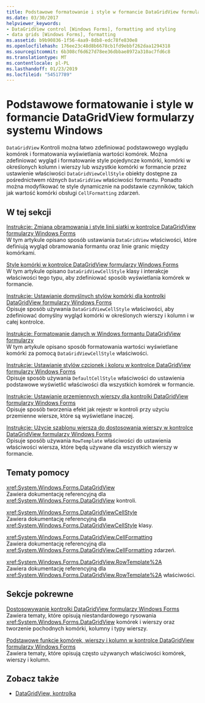```yaml
---
title: Podstawowe formatowanie i style w formancie DataGridView formularzy systemu Windows
ms.date: 03/30/2017
helpviewer_keywords:
- DataGridView control [Windows Forms], formatting and styling
- data grids [Windows Forms], formatting
ms.assetid: b9b90836-1f56-4aa9-8db8-edc78fe830e8
ms.openlocfilehash: 176ee23c48d8b6678cb1fd9ebbf262daa1294318
ms.sourcegitcommit: 6b308cf6d627d78ee36dbbae8972a310ac7fd6c8
ms.translationtype: MT
ms.contentlocale: pl-PL
ms.lasthandoff: 01/23/2019
ms.locfileid: "54517789"
---
```

# <a name="basic-formatting-and-styling-in-the-windows-forms-datagridview-control"></a>Podstawowe formatowanie i style w formancie DataGridView formularzy systemu Windows
`DataGridView` Kontroli można łatwo zdefiniować podstawowego wyglądu komórek i formatowania wyświetlania wartości komórek. Można zdefiniować wygląd i formatowanie style pojedyncze komórki, komórki w określonych kolumn i wierszy lub wszystkie komórki w formancie przez ustawienie właściwości `DataGridViewCellStyle` obiekty dostępne za pośrednictwem różnych `DataGridView` właściwości formantu. Ponadto można modyfikować te style dynamicznie na podstawie czynników, takich jak wartość komórki obsługi `CellFormatting` zdarzeń.  
  
## <a name="in-this-section"></a>W tej sekcji  
 [Instrukcje: Zmiana obramowania i style linii siatki w kontrolce DataGridView formularzy Windows Forms](../../../../docs/framework/winforms/controls/change-the-border-and-gridline-styles-in-the-datagrid.md)  
 W tym artykule opisano sposób ustawiania `DataGridView` właściwości, które definiują wygląd obramowania formantu oraz linie granic między komórkami.  
  
 [Style komórki w kontrolce DataGridView formularzy Windows Forms](../../../../docs/framework/winforms/controls/cell-styles-in-the-windows-forms-datagridview-control.md)  
 W tym artykule opisano `DataGridViewCellStyle` klasy i interakcje właściwości tego typu, aby zdefiniować sposób wyświetlania komórek w formancie.  
  
 [Instrukcje: Ustawianie domyślnych stylów komórki dla kontrolki DataGridView formularzy Windows Forms](../../../../docs/framework/winforms/controls/how-to-set-default-cell-styles-for-the-windows-forms-datagridview-control.md)  
 Opisuje sposób używania `DataGridViewCellStyle` właściwości, aby zdefiniować domyślny wygląd komórki w określonych wierszy i kolumn i w całej kontrolce.  
  
 [Instrukcje: Formatowanie danych w Windows formantu DataGridView formularzy](../../../../docs/framework/winforms/controls/how-to-format-data-in-the-windows-forms-datagridview-control.md)  
 W tym artykule opisano sposób formatowania wartości wyświetlane komórki za pomocą `DataGridViewCellStyle` właściwości.  
  
 [Instrukcje: Ustawianie stylów czcionek i koloru w kontrolce DataGridView formularzy Windows Forms](../../../../docs/framework/winforms/controls/how-to-set-font-and-color-styles-in-the-windows-forms-datagridview-control.md)  
 Opisuje sposób używania `DefaultCellStyle` właściwości do ustawienia podstawowe wyświetlić właściwości dla wszystkich komórek w formancie.  
  
 [Instrukcje: Ustawianie przemiennych wierszy dla kontrolki DataGridView formularzy Windows Forms](../../../../docs/framework/winforms/controls/how-to-set-alternating-row-styles-for-the-windows-forms-datagridview-control.md)  
 Opisuje sposób tworzenia efekt jak rejestr w kontroli przy użyciu przemienne wiersze, które są wyświetlane inaczej.  
  
 [Instrukcje: Użycie szablonu wiersza do dostosowania wierszy w kontrolce DataGridView formularzy Windows Forms](../../../../docs/framework/winforms/controls/use-the-row-template-to-customize-rows-in-the-datagrid.md)  
 Opisuje sposób używania `RowTemplate` właściwości do ustawienia właściwości wiersza, które będą używane dla wszystkich wierszy w formancie.  
  
## <a name="reference"></a>Tematy pomocy  
 <xref:System.Windows.Forms.DataGridView>  
 Zawiera dokumentację referencyjną dla <xref:System.Windows.Forms.DataGridView> kontroli.  
  
 <xref:System.Windows.Forms.DataGridViewCellStyle>  
 Zawiera dokumentację referencyjną dla <xref:System.Windows.Forms.DataGridViewCellStyle> klasy.  
  
 <xref:System.Windows.Forms.DataGridView.CellFormatting>  
 Zawiera dokumentację referencyjną dla <xref:System.Windows.Forms.DataGridView.CellFormatting> zdarzeń.  
  
 <xref:System.Windows.Forms.DataGridView.RowTemplate%2A>  
 Zawiera dokumentację referencyjną dla <xref:System.Windows.Forms.DataGridView.RowTemplate%2A> właściwości.  
  
## <a name="related-sections"></a>Sekcje pokrewne  
 [Dostosowywanie kontrolki DataGridView formularzy Windows Forms](../../../../docs/framework/winforms/controls/customizing-the-windows-forms-datagridview-control.md)  
 Zawiera tematy, które opisują niestandardowego rysowania <xref:System.Windows.Forms.DataGridView> komórek i wierszy oraz tworzenie pochodnych komórki, kolumny i typy wierszy.  
  
 [Podstawowe funkcje komórek, wierszy i kolumn w kontrolce DataGridView formularzy Windows Forms](../../../../docs/framework/winforms/controls/basic-column-row-and-cell-features-wf-datagridview-control.md)  
 Zawiera tematy, które opisują często używanych właściwości komórek, wierszy i kolumn.  
  
## <a name="see-also"></a>Zobacz także
- [DataGridView, kontrolka](../../../../docs/framework/winforms/controls/datagridview-control-windows-forms.md)
